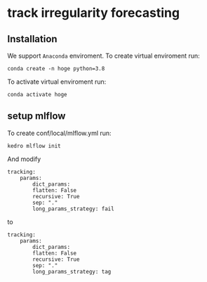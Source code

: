 # track irregularity forecasting


## Installation
We support `Anaconda` enviroment.
To create virtual enviroment run:
```
conda create -n hoge python=3.8
```

To activate virtual enviroment run:
```
conda activate hoge
```

## setup mlflow
To create conf/local/mlflow.yml run:
```
kedro mlflow init
```

And modify
```
tracking:
    params:
        dict_params:
        flatten: False 
        recursive: True  
        sep: "."
        long_params_strategy: fail 
```
to
```
tracking:
    params:
        dict_params:
        flatten: False 
        recursive: True  
        sep: "."
        long_params_strategy: tag
```